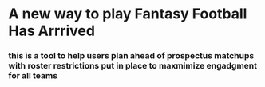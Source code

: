 # A new way to play Fantasy Football Has Arrrived
### this is a tool to help users plan ahead of prospectus matchups with roster restrictions put in place to maxmimize engadgment for all teams

